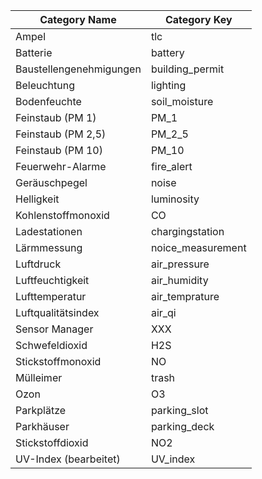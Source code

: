 | Category Name                                                | Category Key |
| ------------------------------------------------------------ | ------------ |
| Ampel| tlc |
| Batterie| battery |
|Baustellengenehmigungen| building_permit |
|Beleuchtung| lighting |
|Bodenfeuchte| soil_moisture |
|Feinstaub (PM 1)| PM_1 |
|Feinstaub (PM 2,5)| PM_2_5 |
|Feinstaub (PM 10)| PM_10 |
|Feuerwehr-Alarme| fire_alert |
|Geräuschpegel| noise |
|Helligkeit| luminosity |
|Kohlenstoffmonoxid| CO |
|Ladestationen| chargingstation |
|Lärmmessung| noice_measurement |
|Luftdruck| air_pressure |
|Luftfeuchtigkeit|  air_humidity |
|Lufttemperatur| air_temprature | 
|Luftqualitätsindex| air_qi |
|Sensor Manager| XXX |
|Schwefeldioxid | H2S |
|Stickstoffmonoxid| NO |
|Mülleimer| trash | 
|Ozon| O3 |
|Parkplätze| parking_slot |
|Parkhäuser| parking_deck |
|Stickstoffdioxid| NO2|
|UV-Index (bearbeitet) | UV_index |

